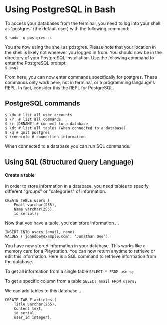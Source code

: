 # Using PostgreSQL in Bash

To access your databases from the terminal, you need to log into your shell as 'postgres' (the default user) with the following command: 

`$ sudo -u postgres -i`  

You are now using the shell as postgres. Please note that your location in the shell is likely not wherever you logged in from. You should now be in the directory of your PostgreSQL installation. Use the following command to enter the PostgreSQL prompt:  
`$ psql`


From here, you can now enter commands specifically for postgres. These commands only work here, not in terminal, or a programming langauge's REPL. In fact, consider this the REPL for PostgreSQL.  

## PostgreSQL commands

```
$ \du # list all user accounts
$ \?  # list all commands
$ \c [DBNAME] # connect to a database
$ \dt # list all tables (when connected to a database)
$ \q # quit postgres
$ \conninfo # connection information

```  

When connected to a database you can run SQL commands.

## Using SQL (Structured Query Language)

#### Create a table

In order to store information in a database, you need tables to specify different "groups" or "categories" of information.

```
CREATE TABLE users (
    Email varchar(255),
    Name varchar(255),
    id serial);
```

Now that you have a table, you can store information ...  

```
INSERT INTO users (email, name)
VALUES ('johndoe@example.com', 'Jonathan Doe');
```  

You have now stored information in your database. This works like a memory card for a Playstation. You can now return anytime to 
retrieve or edit this information. Here is a SQL command to retrieve information from the database.  

To get all information from a single table
`SELECT * FROM users;`  
  
  
To get a specific column from a table
`SELECT email FROM users;`


We can add tables to this database...  
```
CREATE TABLE articles (
    Title varchar(255),
    Content text,
    id serial,
    user_id integer);
```



